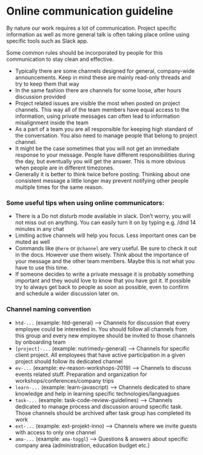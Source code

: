 # Online communication guideline

By nature our work requires a lot of communication. Project specific information as well as more general talk is often taking place online using specific tools such as Slack app.

Some common rules should be incorporated by people for this communication to stay clean and effective.

- Typically there are some channels designed for general, company-wide announcements. Keep in mind these are mainly read-only threads and try to keep them that way
- In the same fashion there are channels for some loose, after hours discussion provided
- Project related issues are visible the most when posted on project channels. This way all of the team members have equal access to the information, using private messages can often lead to information misalignment inside the team
- As a part of a team you are all responsible for keeping high standard of the conversation. You also need to manage people that belong to project channel.
- It might be the case sometimes that you will not get an immediate response to your message. People have different responsibilities during the day, but eventually you will get the answer. This is more obvious when people are in different timezones.
- Generally it is better to think twice before posting. Thinking about one consistent message a little longer may prevent notifying other people multiple times for the same reason.

### Some useful tips when using online communicators:

- There is a Do not disturb mode available in slack. Don’t worry, you will not miss out on anything. You can easily turn it on by typing e.g. /dnd 14 minutes in any chat
- Limiting active channels will help you focus. Less important ones can be muted as well
- Commands like `@here` or `@channel` are very useful. Be sure to check it out in the docs. However use them wisely. Think about the importance of your message and the other team members. Maybe this is not what you have to use this time.
- If someone decides to write a private message it is probably something important and they would love to know that you have got it. If possible try to always get back to people as soon as possible, even to confirm and schedule a wider discussion later on.

### Channel naming convention

- `htd-...` (example: htd-general) --> Channels for discussion that every employee could be interested in. You should follow all channels from this group and every new employee should be invited to those channels by onboarding team
- `[project]-...` (example: nutrimedy-general) --> Channels for specific client project. All employees that have active participation in a given project should follow its dedicated channel
- `ev-...` (example: ev-reason-workshops-2019) --> Channels to discuss events related stuff. Preparation and organization for workshops/conferences/company trips
- `learn-...` (example: learn-javascript) --> Channels dedicated to share knowledge and help in learning specific technologies/languagues
- `task-...` (example: task-code-review-guidelines) --> Channels dedicated to manage process and discussion around specific task. Those channels should be archived after task group has completed its work
- `ext-...` (example: ext-projekt-inno) --> Channels where we invite guests with access to only one channel
- `ama-...` (example: `ama-toggl`) --> Questions & answers about specific company area (administration, education budget etc.)
